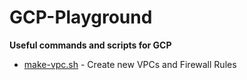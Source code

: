 # GCP-Playground
**Useful commands and scripts for GCP**

* [make-vpc.sh](https://github.com/lucari/GCP-Playground/make-vpc.sh) - Create new VPCs and Firewall Rules
